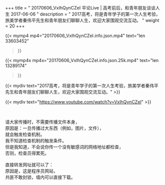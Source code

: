 +++
title = " 20170606_VxIhQynCZeI 平论Live | 高考前后，和青年朋友谈谈人生 2017-06-06 "
description = " 2017高考，将是青年学子的第一次人生考验，旅美学者秦伟平先生和青年朋友们聊聊人生，欢迎大家围观交流互动。 "
weight = 20
+++

{{< mymp4 mp4="20170606_VxIhQynCZeI.info.json.mp4" 
text="len 33603452"
>}}

{{< mymp4x  mp4x="20170606_VxIhQynCZeI.info.json.25k.mp4"
text="len 13289174"
>}}


{{< mydiv text="2017高考，将是青年学子的第一次人生考验，旅美学者秦伟平先生和青年朋友们聊聊人生，欢迎大家围观交流互动。" >}}
<br>

{{< mydiv text="https://www.youtube.com/watch?v=VxIhQynCZeI" >}}


<br>

请大家传播时，不需要传播文件本身，<br>
原因是：一旦传播过大东西（例如，图片，文件），<br>
就会触发检查机制。<br>
我不知道检查机制的触发条件。<br>
但是我知道，不会说你传一个没有敏感词的网络地址都检查，<br>
否则，检查员得累死。<br><br>
直接转发网址就可以了：<br>
原因是，这是程序员网站，<br>
共匪不敢封锁，墙内可以直接下载。


